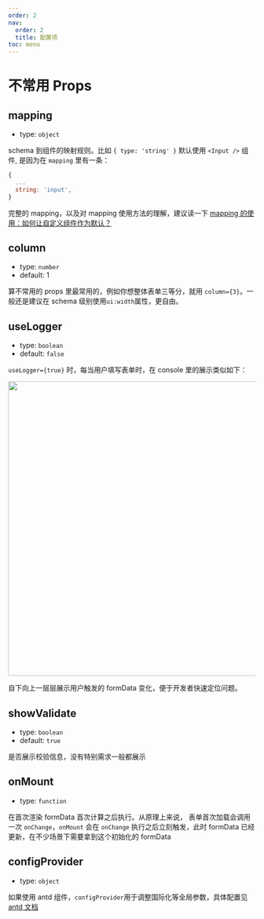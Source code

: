 ```yaml
---
order: 2
nav:
  order: 2
  title: 配置项
toc: menu
---
```


# 不常用 Props

## mapping

- type: `object`

schema 到组件的映射规则。比如 `{ type: 'string' }` 默认使用 `<Input />` 组件, 是因为在 `mapping` 里有一条：

```js
{
  ...
  string: 'input',
}
```

完整的 mapping，以及对 mapping 使用方法的理解，建议读一下 [mapping 的使用：如何让自定义组件作为默认？](/docs/guide/advanced/widget.md)

## column

- type: `number`
- default: 1

算不常用的 props 里最常用的，例如你想整体表单三等分，就用 `column={3}`。一般还是建议在 schema 级别使用`ui:width`属性，更自由。

## useLogger

- type: `boolean`
- default: `false`

`useLogger={true}` 时，每当用户填写表单时，在 console 里的展示类似如下：

<img src="https://img.alicdn.com/tfs/TB11rt_AbY1gK0jSZTEXXXDQVXa-1336-468.jpg" width="600" />

自下向上一层层展示用户触发的 formData 变化，便于开发者快速定位问题。

## showValidate

- type: `boolean`
- default: `true`

是否展示校验信息，没有特别需求一般都展示

## onMount

- type: `function`

在首次渲染 formData 首次计算之后执行。从原理上来说，
表单首次加载会调用一次 `onChange`，`onMount` 会在 `onChange` 执行之后立刻触发，此时 formData 已经更新，在不少场景下需要拿到这个初始化的 formData

## configProvider

- type: `object`

如果使用 antd 组件，`configProvider`用于调整国际化等全局参数，具体配置见 [antd 文档](https://ant.design/components/config-provider/)
